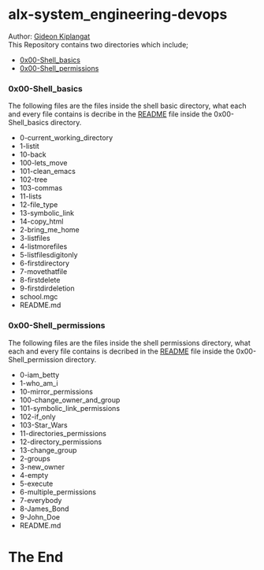 # alx-system_engineering-devops
Author: <a href="https://github.com/gkiplangat">Gideon Kiplangat</a> <br>
This Repository contains two directories which include;
* <a href="https://github.com/gkiplangat/alx-system_engineering-devops/tree/master/0x00-shell_basics">0x00-Shell_basics</a>
* <a href="https://github.com/gkiplangat/alx-system_engineering-devops/tree/master/0x01-shell_permissions">0x00-Shell_permissions</a>

### 0x00-Shell_basics
The following files are the files inside the shell basic directory, what each and every file contains is decribe in the 
<a href="https://github.com/gkiplangat/alx-system_engineering-devops/blob/master/0x00-shell_basics/README.md">README</a> file inside the 
0x00-Shell_basics directory.
* 0-current_working_directory
* 1-listit
* 10-back
* 100-lets_move
* 101-clean_emacs
* 102-tree
* 103-commas
* 11-lists
* 12-file_type
* 13-symbolic_link
* 14-copy_html
* 2-bring_me_home
* 3-listfiles
* 4-listmorefiles
* 5-listfilesdigitonly
* 6-firstdirectory
* 7-movethatfile
* 8-firstdelete
* 9-firstdirdeletion
* school.mgc
* README.md
### 0x00-Shell_permissions
The following files are the files inside the shell permissions directory, what each and every file contains is decribed in the 
<a href="https://github.com/gkiplangat/alx-system_engineering-devops/blob/master/0x01-shell_permissions/README.md">README</a> file inside the 
0x00-Shell_permission directory.
* 0-iam_betty
* 1-who_am_i
* 10-mirror_permissions
* 100-change_owner_and_group
* 101-symbolic_link_permissions
* 102-if_only
* 103-Star_Wars
* 11-directories_permissions
* 12-directory_permissions
* 13-change_group
* 2-groups
* 3-new_owner
* 4-empty
* 5-execute
* 6-multiple_permissions
* 7-everybody
* 8-James_Bond
* 9-John_Doe
* README.md
# The End
